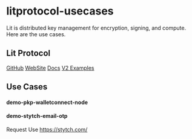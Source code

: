 # litprotocol-usecases
Lit is distributed key management for encryption, signing, and compute. Here are the use cases.

## Lit Protocol
[GitHub](https://github.com/LIT-Protocol/js-sdk)
[WebSite](litprotocol.com)
[Docs](https://developer.litprotocol.com/)
[V2 Examples](https://developer.litprotocol.com/v2/sdk/examples)


## Use Cases
#### demo-pkp-walletconnect-node

#### demo-stytch-email-otp
Request Use https://stytch.com/

